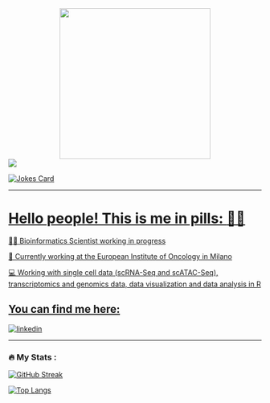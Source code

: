 <div id="header" align="center">
  <img src="[https://www.canva.com/design/DAFPO_oAr2g/hDgUfOJQWOHNDpjqQOBa6g/edit?utm_content=DAFPO_oAr2g&utm_campaign=designshare&utm_medium=link2&utm_source=sharebutton](https://www.canva.com/design/DAFPO_oAr2g/hDgUfOJQWOHNDpjqQOBa6g/edit?utm_content=DAFPO_oAr2g&utm_campaign=designshare&utm_medium=link2&utm_source=sharebutton)" width="300"/>
</div>

<img src="[https://www.canva.com/design/DAFPO_oAr2g/hDgUfOJQWOHNDpjqQOBa6g/edit?utm_content=DAFPO_oAr2g&utm_campaign=designshare&utm_medium=link2&utm_source=sharebutton](https://www.canva.com/design/DAFPO_oAr2g/hDgUfOJQWOHNDpjqQOBa6g/edit?utm_content=DAFPO_oAr2g&utm_campaign=designshare&utm_medium=link2&utm_source=sharebutton)" />

<div id="badges", align="center">
  <a href="views counter">
    <img src="https://komarev.com/ghpvc/?username=emanuelavilla&style=flat-square&color=blue" alt=""/>
</div>
 
  
 ![Jokes Card](https://readme-jokes.vercel.app/api)


  ---
  
# Hello people! This is me in pills: :woman_technologist:

👩‍🔬 Bioinformatics Scientist working in progress

🔭 Currently working at the European Institute of Oncology in Milano

💻 Working with single cell data (scRNA-Seq and scATAC-Seq), transcriptomics and genomics data, data visualization and data analysis in R




## You can find me here:
[![linkedin](https://img.shields.io/badge/linkedin-0A66C2?style=for-the-badge&logo=linkedin&logoColor=white)](https://www.linkedin.com/in/villa-emanuela/)

---

### :fire: My Stats :
  [![GitHub Streak](http://github-readme-streak-stats.herokuapp.com?user=emanuelavilla&theme=dark&background=000000)](https://git.io/streak-stats)
  
  [![Top Langs](https://github-readme-stats.vercel.app/api/top-langs/?username=zluvsand&layout=compact&theme=vision-friendly-dark)](https://github.com/anuraghazra/github-readme-stats)

